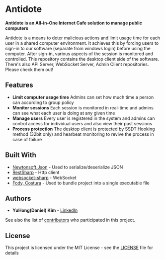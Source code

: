 Antidote
=====

**Antidote is an All-in-One Internet Cafe solution to manage public computers**

Antidote is a means to deter malicious actions and limit usage time for each user in a shared computer environment.
It achieves this by forcing users to sign-in to our software (separate from windows login) before using the computer. After sign-in, various aspects of the session is monitored and controlled.
This repository contains the desktop client side of the software. There's also API Server, WebSocket Server, Admin Client repositories. Please check them out!


## Features
* **Limit computer usage time** Admins can set how much time a person can according to group policy
* **Monitor sessions** Each session is monitored in real-time and admins can see what each user is doing at any given time
* **Manage users** Every user is registered in the system and admins can control access for individual users and also view their past sessions
* **Process protection** The desktop client is protected by SSDT Hooking method (32bit only) and hearbeat monitoring to revive the process in case of failure


## Built With

* [Newtonsoft.Json](https://www.newtonsoft.com/json) - Used to serialize/deserialize JSON
* [RestSharp](http://restsharp.org/) - Http client
* [websocket-sharp](https://github.com/sta/websocket-sharp) - WebSocket
* [Fody, Costura](https://github.com/Fody/Costura) - Used to bundle project into a single executable file


## Authors

* **YuHong(Daniel) Kim** - [LinkedIn](https://www.linkedin.com/in/yuhong-kim)

See also the list of [contributors](https://github.com/yhware/antidote-client/contributors) who participated in this project.

## License

This project is licensed under the MIT License - see the [LICENSE](LICENSE) file for details

